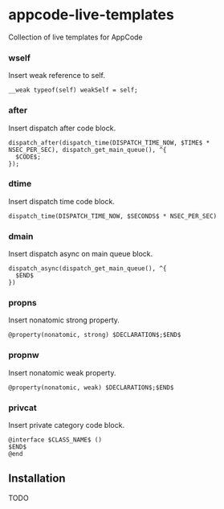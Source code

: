 # appcode-live-templates
Collection of live templates for AppCode

### wself
Insert weak reference to self.
```
__weak typeof(self) weakSelf = self;
```

### after
Insert dispatch after code block.
```
dispatch_after(dispatch_time(DISPATCH_TIME_NOW, $TIME$ * NSEC_PER_SEC), dispatch_get_main_queue(), ^{
  $CODE$;
});
```

### dtime
Insert dispatch time code block.
```
dispatch_time(DISPATCH_TIME_NOW, $SECONDS$ * NSEC_PER_SEC)
```

### dmain
Insert dispatch async on main queue block.
```
dispatch_async(dispatch_get_main_queue(), ^{
  $END$
})
```

### propns
Insert nonatomic strong property.
```
@property(nonatomic, strong) $DECLARATION$;$END$
```

### propnw
Insert nonatomic weak property.
```
@property(nonatomic, weak) $DECLARATION$;$END$
```

### privcat
Insert private category code block.
```
@interface $CLASS_NAME$ ()
$END$
@end
```

## Installation
TODO

